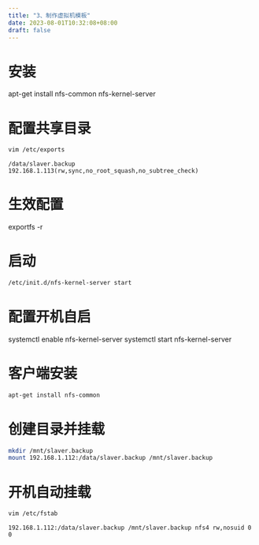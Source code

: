 ```yaml
---
title: "3、制作虚拟机模板"
date: 2023-08-01T10:32:08+08:00
draft: false
---
```


# 安装

apt-get install nfs-common nfs-kernel-server


# 配置共享目录
``` bash
vim /etc/exports
```

``` text
/data/slaver.backup  192.168.1.113(rw,sync,no_root_squash,no_subtree_check)
```

# 生效配置
exportfs -r

# 启动
``` bash
/etc/init.d/nfs-kernel-server start
```

# 配置开机自启
systemctl enable nfs-kernel-server
systemctl start nfs-kernel-server

# 客户端安装
``` bash
apt-get install nfs-common
```

# 创建目录并挂载
``` bash
mkdir /mnt/slaver.backup
mount 192.168.1.112:/data/slaver.backup /mnt/slaver.backup
```

# 开机自动挂载
``` bash
vim /etc/fstab
```

``` text
192.168.1.112:/data/slaver.backup /mnt/slaver.backup nfs4 rw,nosuid 0 0
```


